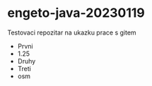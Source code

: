 # engeto-java-20230119
Testovaci repozitar na ukazku prace s gitem

- Prvni
- 1.25
- Druhy
- Treti
- osm
